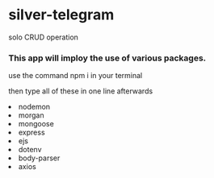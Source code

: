 # silver-telegram
solo CRUD operation
### This app will imploy the use of various packages. 
<p> use the command npm i in your terminal</p>
<p> then type all of these in one line afterwards </p>
  <li>nodemon</li>
  <li>morgan</li>
  <li>mongoose</li>
  <li>express</li>
  <li>ejs</li>
  <li>dotenv</li>
  <li>body-parser</li>
  <li>axios</li>
  

